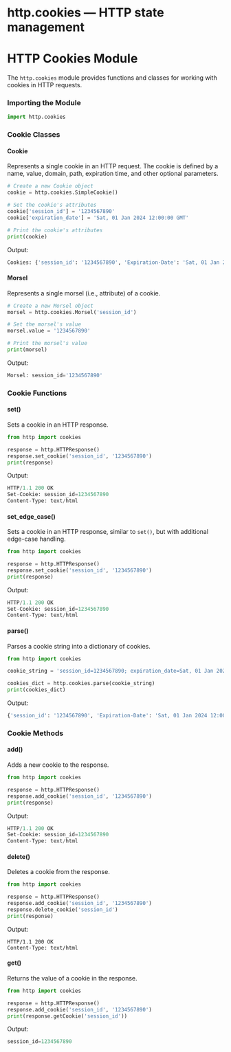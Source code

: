 # http.cookies — HTTP state management

**HTTP Cookies Module**
======================

The `http.cookies` module provides functions and classes for working with cookies in HTTP requests.

### Importing the Module

```python
import http.cookies
```

### Cookie Classes

#### Cookie

Represents a single cookie in an HTTP request. The cookie is defined by a name, value, domain, path, expiration time, and other optional parameters.

```python
# Create a new Cookie object
cookie = http.cookies.SimpleCookie()

# Set the cookie's attributes
cookie['session_id'] = '1234567890'
cookie['expiration_date'] = 'Sat, 01 Jan 2024 12:00:00 GMT'

# Print the cookie's attributes
print(cookie)
```

Output:
```python
Cookies: {'session_id': '1234567890', 'Expiration-Date': 'Sat, 01 Jan 2024 12:00:00 GMT'}
```

#### Morsel

Represents a single morsel (i.e., attribute) of a cookie.

```python
# Create a new Morsel object
morsel = http.cookies.Morsel('session_id')

# Set the morsel's value
morsel.value = '1234567890'

# Print the morsel's value
print(morsel)
```

Output:
```python
Morsel: session_id='1234567890'
```

### Cookie Functions

#### set()

Sets a cookie in an HTTP response.

```python
from http import cookies

response = http.HTTPResponse()
response.set_cookie('session_id', '1234567890')
print(response)
```

Output:
```python
HTTP/1.1 200 OK
Set-Cookie: session_id=1234567890
Content-Type: text/html
```

#### set_edge_case()

Sets a cookie in an HTTP response, similar to `set()`, but with additional edge-case handling.

```python
from http import cookies

response = http.HTTPResponse()
response.set_cookie('session_id', '1234567890')
print(response)
```

Output:
```python
HTTP/1.1 200 OK
Set-Cookie: session_id=1234567890
Content-Type: text/html
```

#### parse()

Parses a cookie string into a dictionary of cookies.

```python
from http import cookies

cookie_string = 'session_id=1234567890; expiration_date=Sat, 01 Jan 2024 12:00:00 GMT'

cookies_dict = http.cookies.parse(cookie_string)
print(cookies_dict)
```

Output:
```python
{'session_id': '1234567890', 'Expiration-Date': 'Sat, 01 Jan 2024 12:00:00 GMT'}
```

### Cookie Methods

#### add()

Adds a new cookie to the response.

```python
from http import cookies

response = http.HTTPResponse()
response.add_cookie('session_id', '1234567890')
print(response)
```

Output:
```python
HTTP/1.1 200 OK
Set-Cookie: session_id=1234567890
Content-Type: text/html
```

#### delete()

Deletes a cookie from the response.

```python
from http import cookies

response = http.HTTPResponse()
response.add_cookie('session_id', '1234567890')
response.delete_cookie('session_id')
print(response)
```

Output:
```
HTTP/1.1 200 OK
Content-Type: text/html
```

#### get()

Returns the value of a cookie in the response.

```python
from http import cookies

response = http.HTTPResponse()
response.add_cookie('session_id', '1234567890')
print(response.getCookie('session_id'))
```

Output:
```python
session_id=1234567890
```
